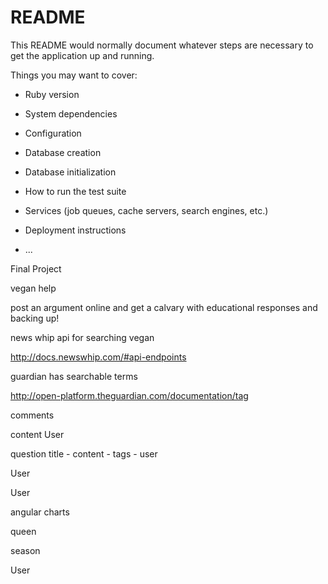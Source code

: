 # README

This README would normally document whatever steps are necessary to get the
application up and running.

Things you may want to cover:

* Ruby version

* System dependencies

* Configuration

* Database creation

* Database initialization

* How to run the test suite

* Services (job queues, cache servers, search engines, etc.)

* Deployment instructions

* ...



Final Project

vegan help

post an argument online and get a calvary with educational responses and backing up!

news whip api for searching vegan

http://docs.newswhip.com/#api-endpoints

guardian has searchable terms


http://open-platform.theguardian.com/documentation/tag


comments

content
User



question
title -
content -
tags -
user

User


User






angular charts




queen

season

User
